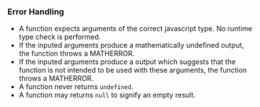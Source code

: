 ### Error Handling
- A function expects arguments of the correct javascript type. No runtime type check is performed.
- If the inputed arguments produce a mathematically undefined output, the function throws a MATHERROR.
- If the inputed arguments produce a output which suggests that the function is not intended to be used with these arguments, the function throws a MATHERROR.
- A function never returns `undefined`.
- A function may returns `null` to signify an empty result.
